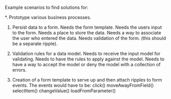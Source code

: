 Example scenarios to find solutions for:

*. Prototype various business processes.

1. Persist data to a form.
  Needs the form template.
  Needs the users input to the form.
  Needs a place to store the data.
  Needs a way to associate the user who entered the data.
  Needs validation of the form.  (this should be a separate ripple).
  
2. Validation rules for a data model.
  Needs to receive the input model for validating.
  Needs to have the rules to apply against the model.
  Needs to have a way to accept the model or deny the model with a collection of errors.
  
3. Creation of a form template to serve up and then attach ripples to form events.
  The events would have to be:
    click()
    moveAwayFromField()
    selectItem()
    changeValue()
    loadFromParameter()